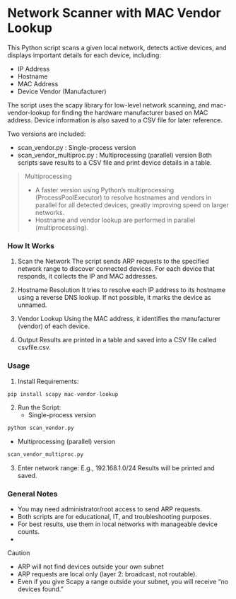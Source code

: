 # Network Scanner with MAC Vendor Lookup
This Python script scans a given local network, detects active devices, and displays important details for each device, including:

- IP Address
- Hostname
- MAC Address
- Device Vendor (Manufacturer)

The script uses the scapy library for low-level network scanning, and mac-vendor-lookup for finding the hardware manufacturer based on MAC address. Device information is also saved to a CSV file for later reference.

Two versions are included:
- scan_vendor.py : Single-process version
- scan_vendor_multiproc.py : Multiprocessing (parallel) version
Both scripts save results to a CSV file and print device details in a table.

> Multiprocessing
> - A faster version using Python’s multiprocessing (ProcessPoolExecutor) to resolve hostnames and vendors in parallel for all detected devices, greatly improving speed on larger networks.
> - Hostname and vendor lookup are performed in parallel (multiprocessing).

### How It Works
1. Scan the Network
The script sends ARP requests to the specified network range to discover connected devices. For each device that responds, it collects the IP and MAC addresses.

2. Hostname Resolution
It tries to resolve each IP address to its hostname using a reverse DNS lookup. If not possible, it marks the device as unnamed.

3. Vendor Lookup
Using the MAC address, it identifies the manufacturer (vendor) of each device.

4. Output
Results are printed in a table and saved into a CSV file called csvfile.csv.

### Usage
1. Install Requirements:
```python
pip install scapy mac-vendor-lookup
```
2. Run the Script:
    - Single-process version
```python
python scan_vendor.py
```
- Multiprocessing (parallel) version
```python
scan_vendor_multiproc.py
```
3. Enter network range:
E.g., 192.168.1.0/24
Results will be printed and saved.

### General Notes
- You may need administrator/root access to send ARP requests.
- Both scripts are for educational, IT, and troubleshooting purposes.
- For best results, use them in local networks with manageable device counts.
- 
> [!CAUTION]
> - ARP will not find devices outside your own subnet
> - ARP requests are local only (layer 2: broadcast, not routable).
> - Even if you give Scapy a range outside your subnet, you will receive “no devices found.”

